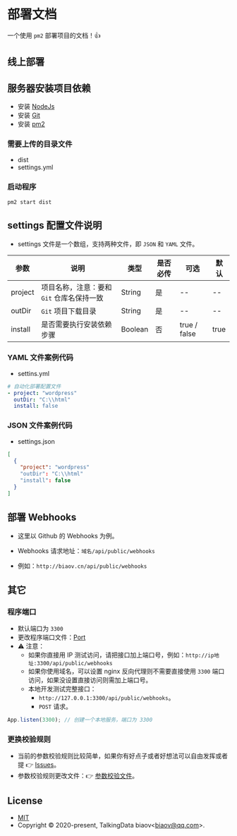# 部署文档

一个使用 `pm2` 部署项目的文档！👍

## 线上部署

## 服务器安装项目依赖

* 安装 [NodeJs](https://nodejs.org/en/)
* 安装 [Git](https://git-scm.com/)
* 安装 [pm2](https://pm2.keymetrics.io/)

### 需要上传的目录文件

* dist
* settings.yml

### 启动程序

```Basic
pm2 start dist
```

## settings 配置文件说明

* settings 文件是一个数组，支持两种文件，即 `JSON` 和 `YAML` 文件。

| 参数    | 说明                                      | 类型    | 是否必传 | 可选         | 默认 |
|---------|-------------------------------------------|---------|----------|--------------|------|
| project | 项目名称，注意：要和 `Git` 仓库名保持一致 | String  | 是       | --           | --   |
| outDir  | `Git` 项目下载目录                        | String  | 是       | --           | --   |
| install | 是否需要执行安装依赖步骤                  | Boolean | 否       | true / false | true |

### YAML 文件案例代码

* settins.yml

```YAML
# 自动化部署配置文件
- project: "wordpress"
  outDir: "C:\\html"
  install: false
```

### JSON 文件案例代码

* settings.json

```JSON
[
  {
    "project": "wordpress"
    "outDir": "C:\\html"
    "install": false
  }
]
```

## 部署 Webhooks

* 这里以 Github 的 Webhooks 为例。

* Webhooks 请求地址：`域名/api/public/webhooks`
* 例如：`http://biaov.cn/api/public/webhooks`

## 其它

### 程序端口

* 默认端口为 `3300`
* 更改程序端口文件：[Port](https://github.com/biaov/src/utils/init.ts)
* ⚠ 注意：
  * 如果你直接用 IP 测试访问，请把接口加上端口号，例如：`http://ip地址:3300/api/public/webhooks`
  * 如果你使用域名，可以设置 nginx 反向代理则不需要直接使用 `3300` 端口访问，如果没设置直接访问则需加上端口号。
  * 本地开发测试完整接口：
    * `http://127.0.0.1:3300/api/public/webhooks`。
    * `POST` 请求。

```TypeScript
App.listen(3300); // 创建一个本地服务，端口为 3300
```

### 更换校验规则

* 当前的参数校验规则比较简单，如果你有好点子或者好想法可以自由发挥或者提 👉 [Issues](https://github.com/biaov/automated/issues)。
* 参数校验规则更改文件：👉 [参数校验文件](https://github.com/biaov/automated/src/middleware/valid/public.ts)。

## License

* [MIT](http://opensource.org/licenses/MIT)
* Copyright © 2020-present, TalkingData biaov\<biaov@qq.com\>.

